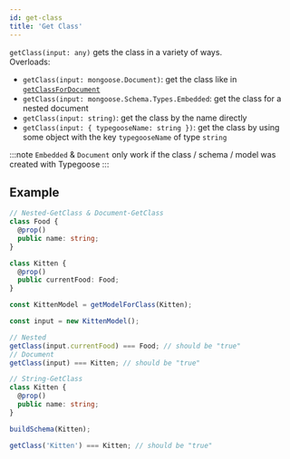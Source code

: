 ```yaml
---
id: get-class
title: 'Get Class'
---
```


`getClass(input: any)` gets the class in a variety of ways.  
Overloads:

- `getClass(input: mongoose.Document)`: get the class like in [`getClassForDocument`](api/functions/getClassForDocument.md)
- `getClass(input: mongoose.Schema.Types.Embedded`: get the class for a nested document
- `getClass(input: string)`: get the class by the name directly
- `getClass(input: { typegooseName: string })`: get the class by using some object with the key `typegooseName` of type `string`

:::note
`Embedded` & `Document` only work if the class / schema / model was created with Typegoose
:::

## Example

```ts
// Nested-GetClass & Document-GetClass
class Food {
  @prop()
  public name: string;
}

class Kitten {
  @prop()
  public currentFood: Food;
}

const KittenModel = getModelForClass(Kitten);

const input = new KittenModel();

// Nested
getClass(input.currentFood) === Food; // should be "true"
// Document
getClass(input) === Kitten; // should be "true"
```

```ts
// String-GetClass
class Kitten {
  @prop()
  public name: string;
}

buildSchema(Kitten);

getClass('Kitten') === Kitten; // should be "true"
```
